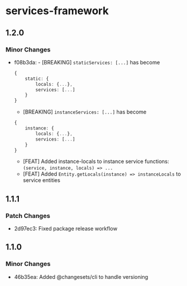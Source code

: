 # services-framework

## 1.2.0

### Minor Changes

- f08b3da: - [BREAKING] `staticServices: [...]` has become

  ```ts
  {
      static: {
          locals: {...},
          services: [...]
      }
  }
  ```

  - [BREAKING] `instanceServices: [...]` has become

  ```ts
  {
      instance: {
          locals: {...},
          services: [...]
      }
  }
  ```

  - [FEAT] Added instance-locals to instance service functions: `(service, instance, locals) => ...`
  - [FEAT] Added `Entity.getLocals(instance) => instanceLocals` to service entities

## 1.1.1

### Patch Changes

- 2d97ec3: Fixed package release workflow

## 1.1.0

### Minor Changes

- 46b35ea: Added @changesets/cli to handle versioning
